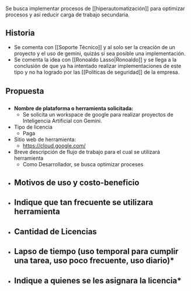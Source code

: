 Se busca implementar procesos de [[hiperautomatización]] para optimizar procesos y así reducir carga de trabajo secundaria.

## Historia

- Se comenta con [[Soporte Técnico]] y al solo ser la creación de un proyecto y el uso de gemini, quizás sí sea posible una implementación.
- Se comenta la idea con [[Ronoaldo Lasso|Ronoaldo]] y se llega a la conclusión de que ya ha intentado realizar implementaciones de este tipo y no ha logrado por las [[Políticas de seguridad]] de la empresa.

## Propuesta

- **Nombre de plataforma o herramienta solicitada:**
	- Se solicita un workspace de google para realizar proyectos de Inteligencia Artificial con Gemini.
- Tipo de licencia
	- Paga
- Sitio web de herramienta:
	- https://cloud.google.com/
- Breve descripción de flujo de trabajo para el cual se utilizará herramienta
	- Como Desarrollador, se busca optimizar proceses
- Motivos de uso y costo-beneficio
	- 
- Indique que tan frecuente se utilizara herramienta
	- 
- Cantidad de Licencias
	- 
- Lapso de tiempo (uso temporal para cumplir una tarea, uso poco frecuente, uso diario)*
	- 
- Indique a quienes se les asignara la licencia*
	- 